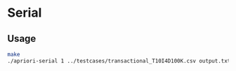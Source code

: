# Serial

## Usage
```bash
make
./apriori-serial 1 ../testcases/transactional_T10I4D100K.csv output.txt
```
